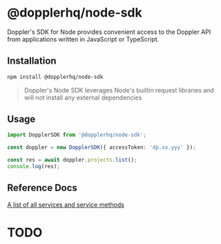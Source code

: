 # @dopplerhq/node-sdk

Doppler's SDK for Node provides convenient access to the Doppler API from applications written in JavaScript or TypeScript.

## Installation

```sh
npm install @dopplerhq/node-sdk
```

> Doppler's Node SDK leverages Node's builtin request libraries and will not install any external dependencies

## Usage

```ts
import DopplerSDK from '@dopplerhq/node-sdk';

const doppler = new DopplerSDK({ accessToken: 'dp.xx.yyy' });

const res = await doppler.projects.list();
console.log(res);
```

## Reference Docs

[A list of all services and service methods](./src/services/README.MD)

# TODO
